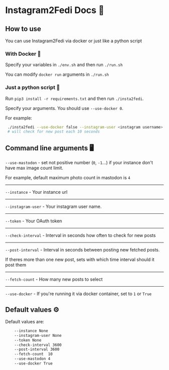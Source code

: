 # Instagram2Fedi Docs 📜

## How to use
You can use Instagram2Fedi via docker or just like a python script

### With Docker 🐋

Specify your variables in `./env.sh` and then run `./run.sh`

You can modify `docker run` arguments in `./run.sh`

### Just a python script 🐍

Run `pip3 install -r requirements.txt` and then run `./insta2fedi`.

Specify your arguments. You should use `--use-docker 0`.

For example: 
``` bash
 ./insta2fedi --use-docker false --instagram-user <instagram username> --instance <instance domain> --token <OAuth token> --check-interval 10 --post-interval 10 --use-mastodon 4
 # will check for new post each 10 seconds
```

## Command line arguments 🖥

`--use-mastodon` - set not positive number (`0`, `-1`...)  if your instance don't have max image count limit. 

For example, default maximum photo count in mastodon is `4`

---

`--instance` - Your instance url 

---

`--instagram-user` - Your instagram user name. 

---

`--token` - Your OAuth token

---

`--check-interval` - Interval in seconds how often to check for new posts

---

`--post-interval`  - Interval in seconds between posting new fetched posts.

If theres more than one new post, sets with which time interval should it post them

---

`--fetch-count` - How many new posts to select

---

`--use-docker` - If you're running it via docker container, set to `1` or `True`


## Default values ⚙
Default values are:
``` bash
    --instance None
    --instagram-user None
    --token None
    --check-interval 3600
    --post-interval 3600
    --fetch-count  10
    --use-mastodon 4
    --use-docker True
```
